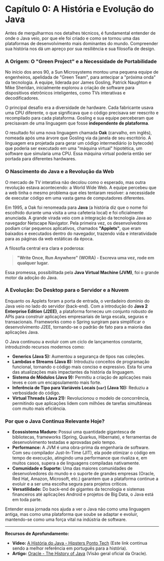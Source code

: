 # Capítulo 0: A História e Evolução do Java

Antes de mergulharmos nos detalhes técnicos, é fundamental entender de onde o Java veio, por que ele foi criado e como se tornou uma das plataformas de desenvolvimento mais dominantes do mundo. Compreender sua história nos dá um apreço por sua resiliência e sua filosofia de design.

### A Origem: O "Green Project" e a Necessidade de Portabilidade

No início dos anos 90, a Sun Microsystems montou uma pequena equipe de engenheiros, apelidada de "Green Team", para antecipar a "próxima onda" da tecnologia. A equipe, liderada por James Gosling, Patrick Naughton e Mike Sheridan, inicialmente explorou a criação de software para dispositivos eletrônicos inteligentes, como TVs interativas e decodificadores.

O principal desafio era a diversidade de hardware. Cada fabricante usava uma CPU diferente, o que significava que o código precisava ser reescrito e recompilado para cada plataforma. Gosling e sua equipe perceberam que precisavam de uma linguagem que fosse **independente de plataforma**.

O resultado foi uma nova linguagem chamada **Oak** (carvalho, em inglês), nomeada após uma árvore que Gosling via da janela de seu escritório. A linguagem era projetada para gerar um código intermediário (o bytecode) que poderia ser executado em uma "máquina virtual" hipotética, um software que simularia uma CPU. Essa máquina virtual poderia então ser portada para diferentes hardwares.

### O Nascimento do Java e a Revolução da Web

O mercado de TV interativa não decolou como o esperado, mas outra revolução estava acontecendo: a World Wide Web. A equipe percebeu que a web tinha o mesmo problema que eles tentaram resolver: a necessidade de executar código em uma vasta gama de computadores diferentes.

Em 1995, a Oak foi renomeada para **Java** (a história diz que o nome foi escolhido durante uma visita a uma cafeteria local) e foi oficialmente anunciada. A grande virada veio com a integração da tecnologia Java ao navegador Netscape Navigator. Pela primeira vez, os desenvolvedores podiam criar pequenos aplicativos, chamados **"Applets"**, que eram baixados e executados dentro do navegador, trazendo vida e interatividade para as páginas da web estáticas da época.

A filosofia central era clara e poderosa:

> **"Write Once, Run Anywhere" (WORA) - Escreva uma vez, rode em qualquer lugar.**

Essa promessa, possibilitada pela **Java Virtual Machine (JVM)**, foi o grande motor da adoção do Java.

### A Evolução: Do Desktop para o Servidor e a Nuvem

Enquanto os Applets foram a porta de entrada, o verdadeiro domínio do Java veio no lado do servidor (back-end). Com a introdução do **Java 2 Enterprise Edition (J2EE)**, a plataforma forneceu um conjunto robusto de APIs para construir aplicações empresariais de larga escala, seguras e transacionais. Frameworks como o Spring surgiram para simplificar o desenvolvimento J2EE, tornando-se o padrão de fato para a maioria das aplicações Java.

O Java continuou a evoluir com um ciclo de lançamentos constante, introduzindo recursos modernos como:
*   **Generics (Java 5):** Aumentou a segurança de tipos nas coleções.
*   **Lambdas e Streams (Java 8):** Introduziu conceitos de programação funcional, tornando o código mais conciso e expressivo. Esta foi uma das atualizações mais impactantes da história da linguagem.
*   **Sistema de Módulos (Java 9):** Permitiu a criação de aplicações mais leves e com um encapsulamento mais forte.
*   **Inferência de Tipo para Variáveis Locais (`var`) (Java 10):** Reduziu a verbosidade do código.
*   **Virtual Threads (Java 21):** Revolucionou o modelo de concorrência, permitindo que aplicações lidem com milhões de tarefas simultâneas com muito mais eficiência.

### Por que o Java Continua Relevante Hoje?

*   **Ecossistema Maduro:** Possui uma quantidade gigantesca de bibliotecas, frameworks (Spring, Quarkus, Hibernate), e ferramentas de desenvolvimento testadas e aprovadas pelo tempo.
*   **Performance:** A JVM é uma obra-prima da engenharia de software. Com seu compilador Just-In-Time (JIT), ela pode otimizar o código em tempo de execução, atingindo uma performance que rivaliza e, em muitos casos, supera a de linguagens compiladas nativamente.
*   **Comunidade e Suporte:** Uma das maiores comunidades de desenvolvedores do mundo e o suporte de grandes empresas (Oracle, Red Hat, Amazon, Microsoft, etc.) garantem que a plataforma continue a evoluir e a ser uma escolha segura para projetos críticos.
*   **Versatilidade:** Do back-end de gigantes da tecnologia e sistemas financeiros até aplicações Android e projetos de Big Data, o Java está em toda parte.

Entender essa jornada nos ajuda a ver o Java não como uma linguagem antiga, mas como uma plataforma que soube se adaptar e evoluir, mantendo-se como uma força vital na indústria de software.

---
**Recursos de Aprofundamento:**
*   **Vídeo:** [A História do Java - Hipsters Ponto Tech](https://www.youtube.com/watch?v=Nvm_3LS6b3I) (Este link continua sendo a melhor referência em português para a história).
*   **Artigo:** [Oracle - The History of Java](https://www.oracle.com/java/moved-by-java/reports/the-history-of-java/) (Visão geral oficial da Oracle). 